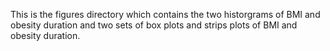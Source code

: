 This is the figures directory which contains the two historgrams of BMI and obesity duration and two sets of box plots and strips plots of BMI and obesity duration.
